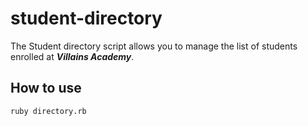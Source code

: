# student-directory

The Student directory script allows you to manage the list of students enrolled at **_Villains Academy_**.

## How to use

```shell
ruby directory.rb
```